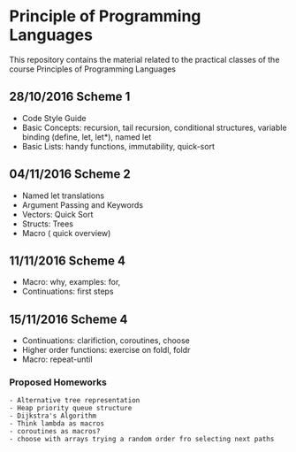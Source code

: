 # Principle of Programming Languages

This repository contains the material related to the practical classes of the course Principles of Programming Languages 

## 28/10/2016 Scheme 1
- Code Style Guide
- Basic Concepts: recursion, tail recursion, conditional structures, variable binding (define, let, let*), named let
- Basic Lists: handy functions, immutability, quick-sort

## 04/11/2016 Scheme 2
- Named let translations
- Argument Passing and Keywords
- Vectors: Quick Sort
- Structs: Trees
- Macro ( quick overview)

## 11/11/2016 Scheme 4
- Macro: why, examples: for, 
- Continuations: first steps

## 15/11/2016 Scheme 4
- Continuations: clarifiction, coroutines, choose
- Higher order functions: exercise on foldl, foldr
- Macro: repeat-until

### Proposed Homeworks
	- Alternative tree representation
	- Heap priority queue structure
	- Dijkstra's Algorithm
	- Think lambda as macros
	- coroutines as macros?
	- choose with arrays trying a random order fro selecting next paths
	
